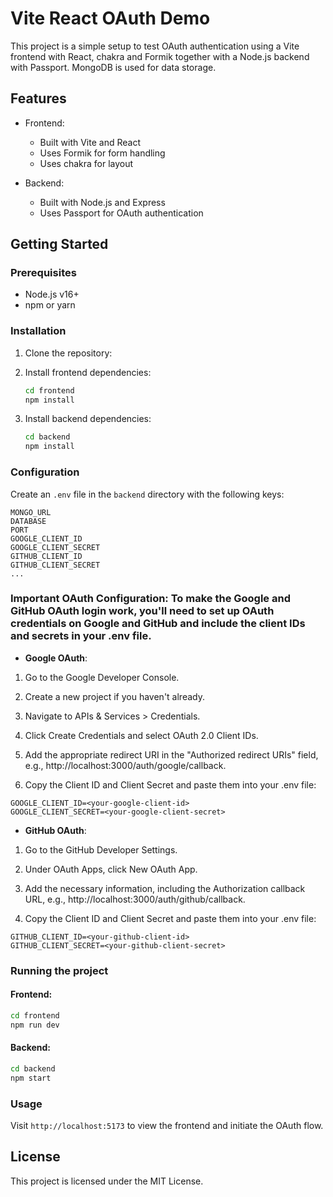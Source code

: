 # Vite React OAuth Demo

This project is a simple setup to test OAuth authentication using a Vite frontend with React, chakra and Formik together with a Node.js backend with Passport. MongoDB is used for data storage.

## Features
- Frontend:
  - Built with Vite and React
  - Uses Formik for form handling
  - Uses chakra for layout

- Backend:
  - Built with Node.js and Express
  - Uses Passport for OAuth authentication

## Getting Started

### Prerequisites
- Node.js v16+
- npm or yarn

### Installation

1. Clone the repository:

2. Install frontend dependencies:
   ```bash
   cd frontend
   npm install
   ```

3. Install backend dependencies:
   ```bash
   cd backend
   npm install
   ```

### Configuration

Create an `.env` file in the `backend` directory with the following keys:
```
MONGO_URL
DATABASE
PORT
GOOGLE_CLIENT_ID
GOOGLE_CLIENT_SECRET
GITHUB_CLIENT_ID
GITHUB_CLIENT_SECRET
...
```
### Important OAuth Configuration: To make the Google and GitHub OAuth login work, you'll need to set up OAuth credentials on Google and GitHub and include the client IDs and secrets in your .env file.

- **Google OAuth**:
  
1. Go to the Google Developer Console.

2. Create a new project if you haven't already.

3. Navigate to APIs & Services > Credentials.

4. Click Create Credentials and select OAuth 2.0 Client IDs.

5. Add the appropriate redirect URI in the "Authorized redirect URIs" field, e.g., http://localhost:3000/auth/google/callback.

6. Copy the Client ID and Client Secret and paste them into your .env file:

```
GOOGLE_CLIENT_ID=<your-google-client-id>
GOOGLE_CLIENT_SECRET=<your-google-client-secret>
```

- **GitHub OAuth**:

1. Go to the GitHub Developer Settings.

2. Under OAuth Apps, click New OAuth App.

3. Add the necessary information, including the Authorization callback URL, e.g., http://localhost:3000/auth/github/callback.

4. Copy the Client ID and Client Secret and paste them into your .env file:

```
GITHUB_CLIENT_ID=<your-github-client-id>
GITHUB_CLIENT_SECRET=<your-github-client-secret>
```

### Running the project

#### Frontend:
```bash
cd frontend
npm run dev
```

#### Backend:
```bash
cd backend
npm start
```

### Usage
Visit `http://localhost:5173` to view the frontend and initiate the OAuth flow.

## License
This project is licensed under the MIT License.

